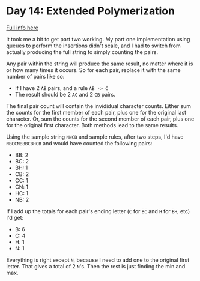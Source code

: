 # Day 14: Extended Polymerization

[Full info here](https://adventofcode.com/2021/day/14)

It took me a bit to get part two working. My part one implementation using
queues to perform the insertions didn't scale, and I had to switch from actually
producing the full string to simply counting the pairs.

Any pair within the string will produce the same result, no matter where it is or
how many times it occurs. So for each pair, replace it with the same number of pairs
like so:

* If I have 2 `AB` pairs, and a rule `AB -> C`
* The result should be 2 `AC` and 2 `CB` pairs.

The final pair count will contain the invididual character counts. Either sum the
counts for the first member of each pair, plus one for the original last character.
Or, sum the counts for the second member of each pair, plus one for the original
first character. Both methods lead to the same results.

Using the sample string `NNCB` and sample rules, after two steps, I'd have 
`NBCCNBBBCBHCB` and would have counted the following pairs:

* BB: 2
* BC: 2
* BH: 1
* CB: 2
* CC: 1
* CN: 1
* HC: 1
* NB: 2

If I add up the totals for each pair's ending letter (`C` for `BC` and `H` for `BH`, etc)
I'd get:

* B: 6
* C: 4
* H: 1
* N: 1

Everything is right except `N`, because I need to add one to the original first
letter. That gives a total of 2 `N`'s. Then the rest is just finding the min and max.
